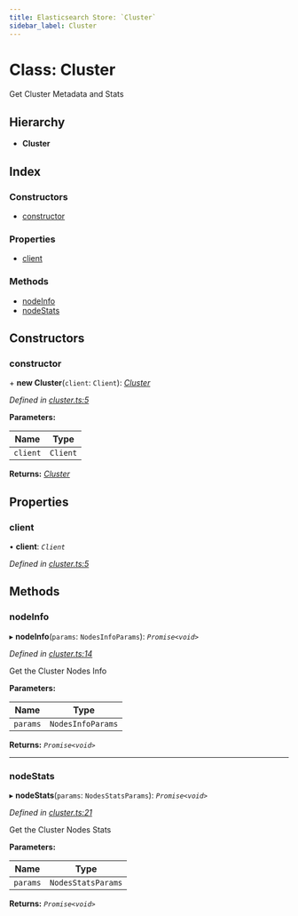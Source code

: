 ```yaml
---
title: Elasticsearch Store: `Cluster`
sidebar_label: Cluster
---
```


# Class: Cluster

Get Cluster Metadata and Stats

## Hierarchy

* **Cluster**

## Index

### Constructors

* [constructor](cluster.md#constructor)

### Properties

* [client](cluster.md#client)

### Methods

* [nodeInfo](cluster.md#nodeinfo)
* [nodeStats](cluster.md#nodestats)

## Constructors

###  constructor

\+ **new Cluster**(`client`: `Client`): *[Cluster](cluster.md)*

*Defined in [cluster.ts:5](https://github.com/terascope/teraslice/blob/fd211a8bb/packages/elasticsearch-store/src/cluster.ts#L5)*

**Parameters:**

Name | Type |
------ | ------ |
`client` | `Client` |

**Returns:** *[Cluster](cluster.md)*

## Properties

###  client

• **client**: *`Client`*

*Defined in [cluster.ts:5](https://github.com/terascope/teraslice/blob/fd211a8bb/packages/elasticsearch-store/src/cluster.ts#L5)*

## Methods

###  nodeInfo

▸ **nodeInfo**(`params`: `NodesInfoParams`): *`Promise<void>`*

*Defined in [cluster.ts:14](https://github.com/terascope/teraslice/blob/fd211a8bb/packages/elasticsearch-store/src/cluster.ts#L14)*

Get the Cluster Nodes Info

**Parameters:**

Name | Type |
------ | ------ |
`params` | `NodesInfoParams` |

**Returns:** *`Promise<void>`*

___

###  nodeStats

▸ **nodeStats**(`params`: `NodesStatsParams`): *`Promise<void>`*

*Defined in [cluster.ts:21](https://github.com/terascope/teraslice/blob/fd211a8bb/packages/elasticsearch-store/src/cluster.ts#L21)*

Get the Cluster Nodes Stats

**Parameters:**

Name | Type |
------ | ------ |
`params` | `NodesStatsParams` |

**Returns:** *`Promise<void>`*
